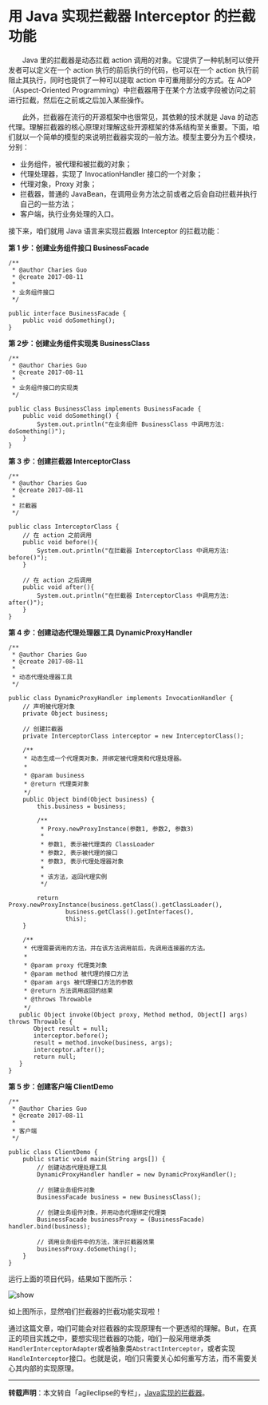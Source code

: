 # 用 Java 实现拦截器 Interceptor 的拦截功能

　　Java 里的拦截器是动态拦截 action 调用的对象。它提供了一种机制可以使开发者可以定义在一个 action 执行的前后执行的代码，也可以在一个 action 执行前阻止其执行，同时也提供了一种可以提取 action 中可重用部分的方式。在 AOP（Aspect-Oriented Programming）中拦截器用于在某个方法或字段被访问之前进行拦截，然后在之前或之后加入某些操作。

　　此外，拦截器在流行的开源框架中也很常见，其依赖的技术就是 Java 的动态代理。理解拦截器的核心原理对理解这些开源框架的体系结构至关重要。下面，咱们就以一个简单的模型的来说明拦截器实现的一般方法。模型主要分为五个模块，分别：

 - 业务组件，被代理和被拦截的对象；
 - 代理处理器，实现了 InvocationHandler 接口的一个对象；
 - 代理对象，Proxy 对象；
 - 拦截器，普通的 JavaBean，在调用业务方法之前或者之后会自动拦截并执行自己的一些方法；
 - 客户端，执行业务处理的入口。

接下来，咱们就用 Java 语言来实现拦截器 Interceptor 的拦截功能：

**第 1 步：创建业务组件接口 BusinessFacade**
```
/**
 * @author Charies Guo
 * @create 2017-08-11
 *
 * 业务组件接口
 */

public interface BusinessFacade {
    public void doSomething();
}
```
**第 2步：创建业务组件实现类 BusinessClass**

```
/**
 * @author Charies Guo
 * @create 2017-08-11
 *
 * 业务组件接口的实现类
 */

public class BusinessClass implements BusinessFacade {
    public void doSomething() {
        System.out.println("在业务组件 BusinessClass 中调用方法: doSomething()");
    }
}
```
**第 3 步：创建拦截器 InterceptorClass**

```
/**
 * @author Charies Guo
 * @create 2017-08-11
 *
 * 拦截器
 */

public class InterceptorClass {
    // 在 action 之前调用
    public void before(){
        System.out.println("在拦截器 InterceptorClass 中调用方法: before()");
    }

    // 在 action 之后调用
    public void after(){
        System.out.println("在拦截器 InterceptorClass 中调用方法: after()");
    }
}
```
**第 4 步：创建动态代理处理器工具 DynamicProxyHandler**

```
/**
 * @author Charies Guo
 * @create 2017-08-11
 *
 * 动态代理处理器工具
 */

public class DynamicProxyHandler implements InvocationHandler {
    // 声明被代理对象
    private Object business;

    // 创建拦截器
    private InterceptorClass interceptor = new InterceptorClass();

    /**
 　　* 动态生成一个代理类对象，并绑定被代理类和代理处理器。
 　　*
 　　* @param business
 　　* @return 代理类对象
 　　*/
    public Object bind(Object business) {
        this.business = business;

        /**
         * Proxy.newProxyInstance(参数1, 参数2, 参数3)
         *
         * 参数1, 表示被代理类的 ClassLoader
         * 参数2, 表示被代理的接口
         * 参数3, 表示代理处理器对象
         *
         * 该方法，返回代理实例
         */

        return Proxy.newProxyInstance(business.getClass().getClassLoader(),
                business.getClass().getInterfaces(),
                this);
    }

    /**
 　　* 代理需要调用的方法，并在该方法调用前后，先调用连接器的方法。
 　　*
 　　* @param proxy 代理类对象
 　　* @param method 被代理的接口方法
 　　* @param args 被代理接口方法的参数
 　　* @return 方法调用返回的结果
 　　* @throws Throwable
 　　*/
   public Object invoke(Object proxy, Method method, Object[] args) throws Throwable {
       Object result = null;
       interceptor.before();
       result = method.invoke(business, args);
       interceptor.after();
       return null;
   }
}
```

**第 5 步：创建客户端 ClientDemo**

```
/**
 * @author Charies Guo
 * @create 2017-08-11
 *
 * 客户端
 */

public class ClientDemo {
    public static void main(String args[]) {
        // 创建动态代理处理工具
        DynamicProxyHandler handler = new DynamicProxyHandler();

        // 创建业务组件对象
        BusinessFacade business = new BusinessClass();

        // 创建业务组件对象，并用动态代理绑定代理类
        BusinessFacade businessProxy = (BusinessFacade) handler.bind(business);

        // 调用业务组件中的方法，演示拦截器效果
        businessProxy.doSomething();
    }
}
```
运行上面的项目代码，结果如下图所示：

![show](http://img.blog.csdn.net/20170330104751947)

如上图所示，显然咱们拦截器的拦截功能实现啦！

通过这篇文章，咱们可能会对拦截器的实现原理有一个更透彻的理解。But，在真正的项目实践之中，要想实现拦截器的功能，咱们一般采用继承类`HandlerInterceptorAdapter`或者抽象类`AbstractInterceptor`，或者实现`HandleInterceptor`接口。也就是说，咱们只需要关心如何重写方法，而不需要关心其内部的实现原理。

-------------

**转载声明**：本文转自「agileclipse的专栏」，[Java实现的拦截器](http://blog.csdn.net/agileclipse/article/details/9057857)。
